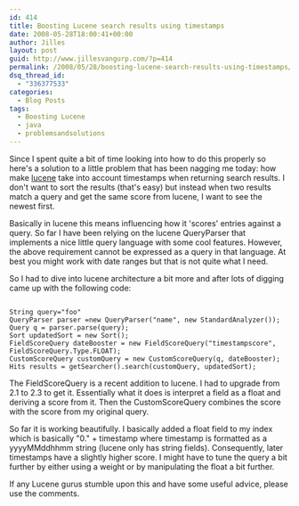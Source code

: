 ```yaml
---
id: 414
title: Boosting Lucene search results using timestamps
date: 2008-05-28T18:00:41+00:00
author: Jilles
layout: post
guid: http://www.jillesvangurp.com/?p=414
permalink: /2008/05/28/boosting-lucene-search-results-using-timestamps/
dsq_thread_id:
  - "336377533"
categories:
  - Blog Posts
tags:
  - Boosting Lucene
  - java
  - problemsandsolutions
---
```

Since I spent quite a bit of time looking into how to do this properly so here's a solution to a little problem that has been nagging me today: how make [lucene](http://lucene.apache.org/java/docs/index.html) take into account timestamps when returning search results. I don't want to sort the results (that's easy) but instead when two results match a query and get the same score from lucene, I want to see the newest first.

Basically in lucene this means influencing how it 'scores' entries against a query. So far I have been relying on the lucene QueryParser that implements a nice little query language with some cool features. However, the above requirement cannot be expressed as a query in that language. At best you might work with date ranges but that is not quite what I need.

So I had to dive into lucene architecture a bit more and after lots of digging came up with the following code:

```

String query="foo"
QueryParser parser =new QueryParser("name", new StandardAnalyzer());
Query q = parser.parse(query);
Sort updatedSort = new Sort();
FieldScoreQuery dateBooster = new FieldScoreQuery("timestampscore", FieldScoreQuery.Type.FLOAT);
CustomScoreQuery customQuery = new CustomScoreQuery(q, dateBooster);
Hits results = getSearcher().search(customQuery, updatedSort);

```

The FieldScoreQuery is a recent addition to lucene. I had to upgrade from 2.1 to 2.3 to get it. Essentially what it does is interpret a field as a float and deriving a score from it. Then the CustomScoreQuery combines the score with the score from my original query.

So far it is working beautifully. I basically added a float field to my index which is basically "0." + timestamp where timestamp is formatted as a yyyyMMddhhmm string (lucene only has string fields). Consequently, later timestamps have a slightly higher score. I might have to tune the query a bit further by either using a weight or by manipulating the float a bit further.

If any Lucene gurus stumble upon this and have some useful advice, please use the comments.